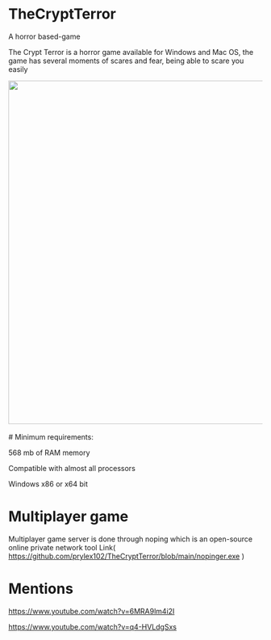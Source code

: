 # TheCryptTerror
A horror based-game 

The Crypt Terror is a horror game available for Windows and Mac OS, the game has several moments of scares and fear, being able to scare you easily

<div align="center">
<img src="https://img.itch.zone/aW1nLzkzMTU0NTIucG5n/original/wuRpx0.png" width="680px" />
</div>

<br/>
# Minimum requirements:

568 mb of RAM memory

Compatible with almost all processors

Windows x86 or x64 bit

# Multiplayer game

Multiplayer game server is done through noping which is an open-source online private network tool Link( https://github.com/prylex102/TheCryptTerror/blob/main/nopinger.exe )

# Mentions

https://www.youtube.com/watch?v=6MRA9lm4i2I

https://www.youtube.com/watch?v=q4-HVLdgSxs
